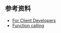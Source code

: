 


## 参考资料

- [For Client Developers](https://modelcontextprotocol.io/quickstart/client)
- [Function calling](https://platform.openai.com/docs/guides/function-calling)